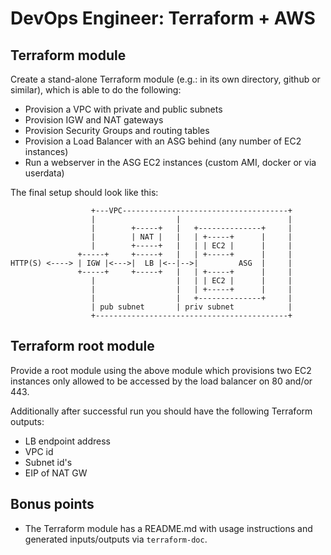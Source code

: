 # DevOps Engineer: Terraform + AWS


## Terraform module

Create a stand-alone Terraform module (e.g.: in its own directory, github or similar),
which is able to do the following:

* Provision a VPC with private and public subnets
* Provision IGW and NAT gateways
* Provision Security Groups and routing tables
* Provision a Load Balancer with an ASG behind (any number of EC2 instances)
* Run a webserver in the ASG EC2 instances (custom AMI, docker or via userdata)

The final setup should look like this:
```
                  +---VPC-------------------------------------+
                  |                  |                        |
                  |        +-----+   |   +--------------+     |
                  |        | NAT |   |   | +-----+      |     |
                  |        +-----+   |   | | EC2 |      |     |
               +-----+     +-----+   |   | +-----+      |     |
HTTP(S) <----> | IGW |<--->|  LB |<--|-->|         ASG  |     |
               +-----+     +-----+   |   | +-----+      |     |
                  |                  |   | | EC2 |      |     |
                  |                  |   | +-----+      |     |
                  |                  |   +--------------+     |
                  | pub subnet       | priv subnet            |
                  +-------------------------------------------+
```

## Terraform root module

Provide a root module using the above module which provisions two EC2 instances only allowed to
be accessed by the load balancer on 80 and/or 443.

Additionally after successful run you should have the following Terraform outputs:

* LB endpoint address
* VPC id
* Subnet id's
* EIP of NAT GW


## Bonus points

* The Terraform module has a README.md with usage instructions and generated inputs/outputs via
`terraform-doc`.
